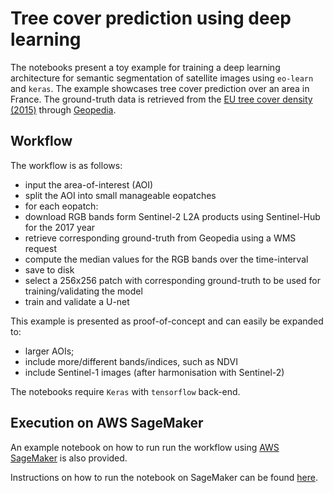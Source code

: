 # Tree cover prediction using deep learning

The notebooks present a toy example for training a deep learning architecture for semantic segmentation of satellite images using `eo-learn` and `keras`. The example showcases tree cover prediction over an area in France. The ground-truth data is retrieved from the [EU tree cover density (2015)](https://land.copernicus.eu/pan-european/high-resolution-layers/forests/view) through [Geopedia](http://www.geopedia.world).

## Workflow

The workflow is as follows:

  * input the area-of-interest (AOI)
  * split the AOI into small manageable eopatches
  * for each eopatch:
  * download RGB bands form Sentinel-2 L2A products using Sentinel-Hub for the 2017 year
  * retrieve corresponding ground-truth from Geopedia using a WMS request
  * compute the median values for the RGB bands over the time-interval
  * save to disk
  * select a 256x256 patch with corresponding ground-truth to be used for training/validating the model
  * train and validate a U-net

This example is presented as proof-of-concept and can easily be expanded to:

 * larger AOIs;
 * include more/different bands/indices, such as NDVI
 * include Sentinel-1 images (after harmonisation with Sentinel-2)

The notebooks require `Keras` with `tensorflow` back-end.

## Execution on AWS SageMaker

An example notebook on how to run run the workflow using [AWS SageMaker](https://aws.amazon.com/sagemaker/) is also provided. 

Instructions on how to run the notebook on SageMaker can be found [here](sagemaker.md).
